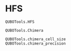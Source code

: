# HFS

```@docs
QUBOTools.HFS
```

```@docs
QUBOTools.Chimera
```

```@docs
QUBOTools.chimera_cell_size
QUBOTools.chimera_precision
```